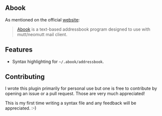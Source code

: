 ## Abook

As mentioned on the official [website](https://abook.sourceforge.io/):

> [Abook](https://abook.sourceforge.io/) is a text-based addressbook program designed to use with mutt/neomutt mail client.

## Features

- Syntax highlighting for `~/.abook/addressbook`.

## Contributing

I wrote this plugin primarily for personal use but one is free to contribute by opening an issue or a pull request. Those are very much appreciated!

This is my first time writing a syntax file and any feedback will be appreciated. :-)
